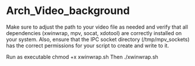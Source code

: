 # Arch_Video_background

Make sure to adjust the path to your video file as needed and verify that all dependencies (xwinwrap, mpv, socat, xdotool) are correctly installed on your system. Also, ensure that the IPC socket directory (/tmp/mpv_sockets) has the correct permissions for your script to create and write to it.


Run as executable chmod +x xwinwrap.sh
Then ./xwinwrap.sh
